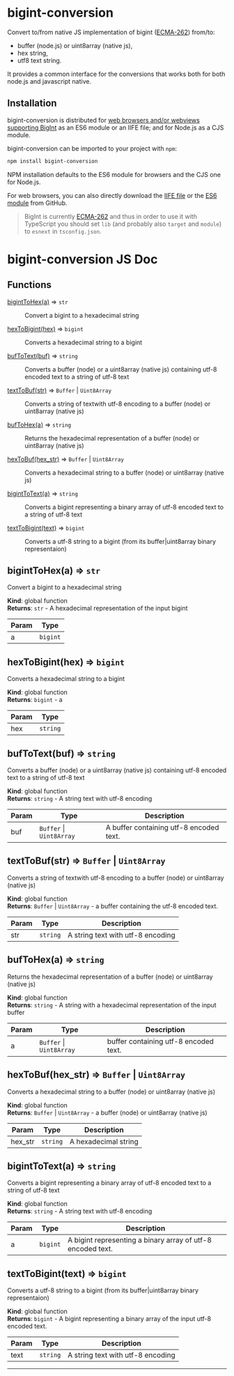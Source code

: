 # bigint-conversion
Convert to/from native JS implementation of bigint ([ECMA-262](https://tc39.es/ecma262/#sec-bigint-objects)) from/to:

- buffer (node.js) or uint8array (native js),
- hex string,
- utf8 text string.

It provides a common interface for the conversions that works both for both node.js and javascript native.

## Installation

bigint-conversion is distributed for [web browsers and/or webviews supporting BigInt](https://developer.mozilla.org/en-US/docs/Web/JavaScript/Reference/Global_Objects/BigInt#Browser_compatibility) as an ES6 module or an IIFE file; and for Node.js as a CJS module.

bigint-conversion can be imported to your project with `npm`:

```bash
npm install bigint-conversion
```

NPM installation defaults to the ES6 module for browsers and the CJS one for Node.js.

For web browsers, you can also directly download the [IIFE file](https://raw.githubusercontent.com/juanelas/bigint-conversion/master/dist/bigint-conversion-latest.browser.js) or the [ES6 module](https://raw.githubusercontent.com/juanelas/bigint-conversionmaster/dist/bigint-conversion-latest.browser.mod.min.js) from GitHub.

> BigInt is currently [ECMA-262](https://tc39.es/ecma262/#sec-bigint-objects) and thus in order to use it with TypeScript you should set `lib` (and probably also `target` and `module`) to `esnext` in `tsconfig.json`.

# bigint-conversion JS Doc

## Functions

<dl>
<dt><a href="#bigintToHex">bigintToHex(a)</a> ⇒ <code>str</code></dt>
<dd><p>Convert a bigint to a hexadecimal string</p>
</dd>
<dt><a href="#hexToBigint">hexToBigint(hex)</a> ⇒ <code>bigint</code></dt>
<dd><p>Converts a hexadecimal string to a bigint</p>
</dd>
<dt><a href="#bufToText">bufToText(buf)</a> ⇒ <code>string</code></dt>
<dd><p>Converts a buffer (node) or a uint8array (native js) containing utf-8 encoded text to a string of utf-8 text</p>
</dd>
<dt><a href="#textToBuf">textToBuf(str)</a> ⇒ <code>Buffer</code> | <code>Uint8Array</code></dt>
<dd><p>Converts a string of textwith utf-8 encoding to a buffer (node) or uint8array (native js)</p>
</dd>
<dt><a href="#bufToHex">bufToHex(a)</a> ⇒ <code>string</code></dt>
<dd><p>Returns the hexadecimal representation of a buffer (node) or uint8array (native js)</p>
</dd>
<dt><a href="#hexToBuf">hexToBuf(hex_str)</a> ⇒ <code>Buffer</code> | <code>Uint8Array</code></dt>
<dd><p>Converts a hexadecimal string to a buffer (node) or uint8array (native js)</p>
</dd>
<dt><a href="#bigintToText">bigintToText(a)</a> ⇒ <code>string</code></dt>
<dd><p>Converts a bigint representing a binary array of utf-8 encoded text to a string of utf-8 text</p>
</dd>
<dt><a href="#textToBigint">textToBigint(text)</a> ⇒ <code>bigint</code></dt>
<dd><p>Converts a utf-8 string to a bigint (from its buffer|uint8array binary representaion)</p>
</dd>
</dl>

<a name="bigintToHex"></a>

## bigintToHex(a) ⇒ <code>str</code>
Convert a bigint to a hexadecimal string

**Kind**: global function  
**Returns**: <code>str</code> - A hexadecimal representation of the input bigint  

| Param | Type |
| --- | --- |
| a | <code>bigint</code> | 

<a name="hexToBigint"></a>

## hexToBigint(hex) ⇒ <code>bigint</code>
Converts a hexadecimal string to a bigint

**Kind**: global function  
**Returns**: <code>bigint</code> - a  

| Param | Type |
| --- | --- |
| hex | <code>string</code> | 

<a name="bufToText"></a>

## bufToText(buf) ⇒ <code>string</code>
Converts a buffer (node) or a uint8array (native js) containing utf-8 encoded text to a string of utf-8 text

**Kind**: global function  
**Returns**: <code>string</code> - A string text with utf-8 encoding  

| Param | Type | Description |
| --- | --- | --- |
| buf | <code>Buffer</code> \| <code>Uint8Array</code> | A buffer containing utf-8 encoded text. |

<a name="textToBuf"></a>

## textToBuf(str) ⇒ <code>Buffer</code> \| <code>Uint8Array</code>
Converts a string of textwith utf-8 encoding to a buffer (node) or uint8array (native js)

**Kind**: global function  
**Returns**: <code>Buffer</code> \| <code>Uint8Array</code> - a buffer containing the utf-8 encoded text.  

| Param | Type | Description |
| --- | --- | --- |
| str | <code>string</code> | A string text with utf-8 encoding |

<a name="bufToHex"></a>

## bufToHex(a) ⇒ <code>string</code>
Returns the hexadecimal representation of a buffer (node) or uint8array (native js)

**Kind**: global function  
**Returns**: <code>string</code> - A string with a hexadecimal representation of the input buffer  

| Param | Type | Description |
| --- | --- | --- |
| a | <code>Buffer</code> \| <code>Uint8Array</code> | buffer containing utf-8 encoded text. |

<a name="hexToBuf"></a>

## hexToBuf(hex_str) ⇒ <code>Buffer</code> \| <code>Uint8Array</code>
Converts a hexadecimal string to a buffer (node) or uint8array (native js)

**Kind**: global function  
**Returns**: <code>Buffer</code> \| <code>Uint8Array</code> - a buffer (node) or uint8array (native js)  

| Param | Type | Description |
| --- | --- | --- |
| hex_str | <code>string</code> | A hexadecimal string |

<a name="bigintToText"></a>

## bigintToText(a) ⇒ <code>string</code>
Converts a bigint representing a binary array of utf-8 encoded text to a string of utf-8 text

**Kind**: global function  
**Returns**: <code>string</code> - A string text with utf-8 encoding  

| Param | Type | Description |
| --- | --- | --- |
| a | <code>bigint</code> | A bigint representing a binary array of utf-8 encoded text. |

<a name="textToBigint"></a>

## textToBigint(text) ⇒ <code>bigint</code>
Converts a utf-8 string to a bigint (from its buffer|uint8array binary representaion)

**Kind**: global function  
**Returns**: <code>bigint</code> - A bigint representing a binary array of the input utf-8 encoded text.  

| Param | Type | Description |
| --- | --- | --- |
| text | <code>string</code> | A string text with utf-8 encoding |


* * *